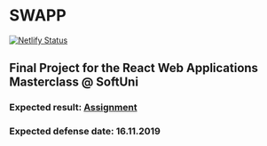 # SWAPP
[![Netlify Status](https://api.netlify.com/api/v1/badges/73c1e26c-b40d-4813-b677-062db53d6bd8/deploy-status)](https://app.netlify.com/sites/priceless-noether-b0073f/deploys)

## Final Project for the React Web Applications Masterclass @ SoftUni

### Expected result: [Assignment](https://softuni.bg/downloads/svn/ReactWebApplications/trunk/October%202019/1.React-Advanced/Course%20Project%20Assignment.pdf)

### Expected defense date: 16.11.2019
